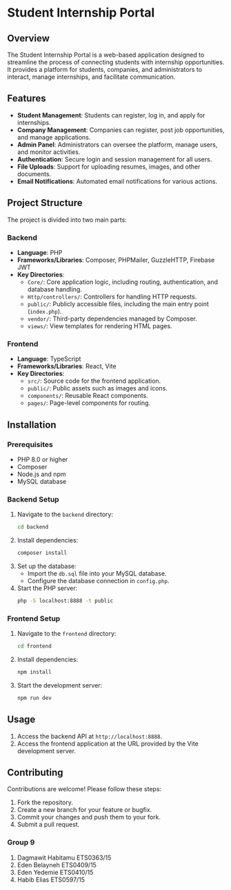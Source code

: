 # Student Internship Portal

## Overview

The Student Internship Portal is a web-based application designed to streamline the process of connecting students with internship opportunities. It provides a platform for students, companies, and administrators to interact, manage internships, and facilitate communication.

## Features

- **Student Management**: Students can register, log in, and apply for internships.
- **Company Management**: Companies can register, post job opportunities, and manage applications.
- **Admin Panel**: Administrators can oversee the platform, manage users, and monitor activities.
- **Authentication**: Secure login and session management for all users.
- **File Uploads**: Support for uploading resumes, images, and other documents.
- **Email Notifications**: Automated email notifications for various actions.

## Project Structure

The project is divided into two main parts:

### Backend

- **Language**: PHP
- **Frameworks/Libraries**: Composer, PHPMailer, GuzzleHTTP, Firebase JWT
- **Key Directories**:
  - `Core/`: Core application logic, including routing, authentication, and database handling.
  - `Http/controllers/`: Controllers for handling HTTP requests.
  - `public/`: Publicly accessible files, including the main entry point (`index.php`).
  - `vendor/`: Third-party dependencies managed by Composer.
  - `views/`: View templates for rendering HTML pages.

### Frontend

- **Language**: TypeScript
- **Frameworks/Libraries**: React, Vite
- **Key Directories**:
  - `src/`: Source code for the frontend application.
  - `public/`: Public assets such as images and icons.
  - `components/`: Reusable React components.
  - `pages/`: Page-level components for routing.

## Installation

### Prerequisites

- PHP 8.0 or higher
- Composer
- Node.js and npm
- MySQL database

### Backend Setup

1. Navigate to the `backend` directory:
   ```bash
   cd backend
   ```
2. Install dependencies:
   ```bash
   composer install
   ```
3. Set up the database:
   - Import the `db.sql` file into your MySQL database.
   - Configure the database connection in `config.php`.
4. Start the PHP server:
   ```bash
   php -S localhost:8888 -t public
   ```

### Frontend Setup

1. Navigate to the `frontend` directory:
   ```bash
   cd frontend
   ```
2. Install dependencies:
   ```bash
   npm install
   ```
3. Start the development server:
   ```bash
   npm run dev
   ```

## Usage

1. Access the backend API at `http://localhost:8888`.
2. Access the frontend application at the URL provided by the Vite development server.

## Contributing

Contributions are welcome! Please follow these steps:

1. Fork the repository.
2. Create a new branch for your feature or bugfix.
3. Commit your changes and push them to your fork.
4. Submit a pull request.


### Group 9

1. Dagmawit Habitamu ETS0363/15
2. Eden Belayneh ETS0409/15
3. Eden Yedemie ETS0410/15
4. Habib Elias ETS0597/15
